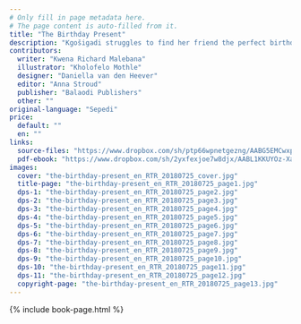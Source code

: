 ```yaml
---
# Only fill in page metadata here.
# The page content is auto-filled from it.
title: "The Birthday Present"
description: "Kgošigadi struggles to find her friend the perfect birthday present, until she sees something sparkle in the sun."
contributors:
  writer: "Kwena Richard Malebana"
  illustrator: "Kholofelo Mothle"
  designer: "Daniella van den Heever"
  editor: "Anna Stroud"
  publisher: "Balaodi Publishers"
  other: ""
original-language: "Sepedi"
price:
  default: ""
  en: ""
links:
  source-files: "https://www.dropbox.com/sh/ptp66wpnetgezng/AABG5EMCwxpdMM2IxuKHhNEra?dl=0"
  pdf-ebook: "https://www.dropbox.com/sh/2yxfexjoe7w8djx/AABL1KKUYOz-XaqPnIwr5A-Ea?dl=0"
images:
  cover: "the-birthday-present_en_RTR_20180725_cover.jpg"
  title-page: "the-birthday-present_en_RTR_20180725_page1.jpg"
  dps-1: "the-birthday-present_en_RTR_20180725_page2.jpg"
  dps-2: "the-birthday-present_en_RTR_20180725_page3.jpg"
  dps-3: "the-birthday-present_en_RTR_20180725_page4.jpg"
  dps-4: "the-birthday-present_en_RTR_20180725_page5.jpg"
  dps-5: "the-birthday-present_en_RTR_20180725_page6.jpg"
  dps-6: "the-birthday-present_en_RTR_20180725_page7.jpg"
  dps-7: "the-birthday-present_en_RTR_20180725_page8.jpg"
  dps-8: "the-birthday-present_en_RTR_20180725_page9.jpg"
  dps-9: "the-birthday-present_en_RTR_20180725_page10.jpg"
  dps-10: "the-birthday-present_en_RTR_20180725_page11.jpg"
  dps-11: "the-birthday-present_en_RTR_20180725_page12.jpg"
  copyright-page: "the-birthday-present_en_RTR_20180725_page13.jpg"
---
```


{% include book-page.html %}
 

